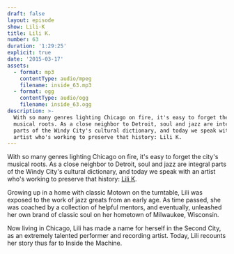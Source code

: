 ```yaml
---
draft: false
layout: episode
show: Lili-K
title: Lili K.
number: 63
duration: '1:29:25'
explicit: true
date: '2015-03-17'
assets:
  - format: mp3
    contentType: audio/mpeg
    filename: inside_63.mp3
  - format: ogg
    contentType: audio/ogg
    filename: inside_63.ogg
description: >-
  With so many genres lighting Chicago on fire, it's easy to forget the city's
  musical roots. As a close neighbor to Detroit, soul and jazz are integral
  parts of the Windy City's cultural dictionary, and today we speak with an
  artist who's working to preserve that history: Lili K.
---
```

With so many genres lighting Chicago on fire, it's easy to forget the city's musical roots. As a close neighbor to Detroit, soul and jazz are integral parts of the Windy City's cultural dictionary, and today we speak with an artist who's working to preserve that history: [Lili K](http://lilikmusic.com).

Growing up in a home with classic Motown on the turntable, Lili was exposed to the work of jazz greats from an early age. As time passed, she was coached by a collection of helpful mentors, and eventually, unleashed her own brand of classic soul on her hometown of Milwaukee, Wisconsin.

Now living in Chicago, Lili has made a name for herself in the Second City, as an extremely talented performer and recording artist. Today, Lili recounts her story thus far to Inside the Machine.